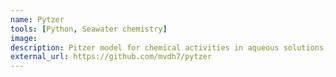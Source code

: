 ```yaml
---
name: Pytzer
tools: [Python, Seawater chemistry]
image:
description: Pitzer model for chemical activities in aqueous solutions, implemented in Python.
external_url: https://github.com/mvdh7/pytzer
---
```

